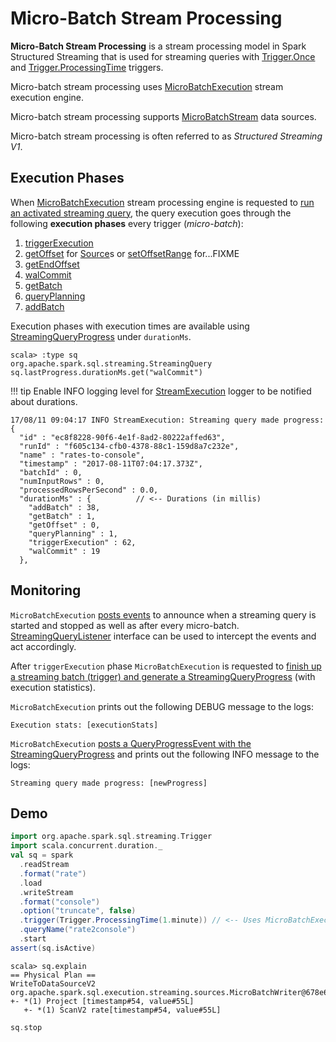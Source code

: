 # Micro-Batch Stream Processing

**Micro-Batch Stream Processing** is a stream processing model in Spark Structured Streaming that is used for streaming queries with [Trigger.Once](../Trigger.md#Once) and [Trigger.ProcessingTime](../Trigger.md#ProcessingTime) triggers.

Micro-batch stream processing uses [MicroBatchExecution](MicroBatchExecution.md) stream execution engine.

Micro-batch stream processing supports [MicroBatchStream](../MicroBatchStream.md) data sources.

Micro-batch stream processing is often referred to as *Structured Streaming V1*.

## Execution Phases

When [MicroBatchExecution](MicroBatchExecution.md) stream processing engine is requested to [run an activated streaming query](MicroBatchExecution.md#runActivatedStream), the query execution goes through the following **execution phases** every trigger (_micro-batch_):

1. [triggerExecution](MicroBatchExecution.md#runActivatedStream-triggerExecution)
1. [getOffset](MicroBatchExecution.md#constructNextBatch-getOffset) for [Source](../Source.md)s or [setOffsetRange](#MicroBatchExecution.md#constructNextBatch-setOffsetRange) for...FIXME
1. [getEndOffset](MicroBatchExecution.md#constructNextBatch-getEndOffset)
1. [walCommit](MicroBatchExecution.md#constructNextBatch-walCommit)
1. [getBatch](MicroBatchExecution.md#runBatch-getBatch)
1. [queryPlanning](MicroBatchExecution.md#runBatch-queryPlanning)
1. [addBatch](MicroBatchExecution.md#runBatch-addBatch)

Execution phases with execution times are available using [StreamingQueryProgress](../StreamingQuery.md#lastProgress) under `durationMs`.

```text
scala> :type sq
org.apache.spark.sql.streaming.StreamingQuery
sq.lastProgress.durationMs.get("walCommit")
```

!!! tip
    Enable INFO logging level for [StreamExecution](../StreamExecution.md#logging) logger to be notified about durations.

```text
17/08/11 09:04:17 INFO StreamExecution: Streaming query made progress: {
  "id" : "ec8f8228-90f6-4e1f-8ad2-80222affed63",
  "runId" : "f605c134-cfb0-4378-88c1-159d8a7c232e",
  "name" : "rates-to-console",
  "timestamp" : "2017-08-11T07:04:17.373Z",
  "batchId" : 0,
  "numInputRows" : 0,
  "processedRowsPerSecond" : 0.0,
  "durationMs" : {          // <-- Durations (in millis)
    "addBatch" : 38,
    "getBatch" : 1,
    "getOffset" : 0,
    "queryPlanning" : 1,
    "triggerExecution" : 62,
    "walCommit" : 19
  },
```

## Monitoring

`MicroBatchExecution` [posts events](../monitoring/ProgressReporter.md#postEvent) to announce when a streaming query is started and stopped as well as after every micro-batch. [StreamingQueryListener](../monitoring/StreamingQueryListener.md) interface can be used to intercept the events and act accordingly.

After `triggerExecution` phase `MicroBatchExecution` is requested to [finish up a streaming batch (trigger) and generate a StreamingQueryProgress](../monitoring/ProgressReporter.md#finishTrigger) (with execution statistics).

`MicroBatchExecution` prints out the following DEBUG message to the logs:

```text
Execution stats: [executionStats]
```

`MicroBatchExecution` [posts a QueryProgressEvent with the StreamingQueryProgress](../monitoring/ProgressReporter.md#updateProgress) and prints out the following INFO message to the logs:

```text
Streaming query made progress: [newProgress]
```

## Demo

```scala
import org.apache.spark.sql.streaming.Trigger
import scala.concurrent.duration._
val sq = spark
  .readStream
  .format("rate")
  .load
  .writeStream
  .format("console")
  .option("truncate", false)
  .trigger(Trigger.ProcessingTime(1.minute)) // <-- Uses MicroBatchExecution for execution
  .queryName("rate2console")
  .start
assert(sq.isActive)
```

```text
scala> sq.explain
== Physical Plan ==
WriteToDataSourceV2 org.apache.spark.sql.execution.streaming.sources.MicroBatchWriter@678e6267
+- *(1) Project [timestamp#54, value#55L]
   +- *(1) ScanV2 rate[timestamp#54, value#55L]
```

```scala
sq.stop
```
